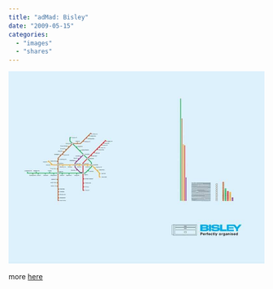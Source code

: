```yaml
---
title: "adMad: Bisley"
date: "2009-05-15"
categories: 
  - "images"
  - "shares"
---
```


![](images/4wnP83SaFnihpxzfA9ZOaZHao1_1280.jpg)

more [here](http://creativeads.blogspot.com/search/label/Bisley)
